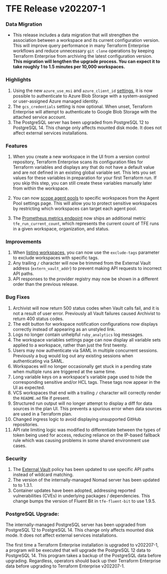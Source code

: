 # TFE Release v202207-1


### Data Migration

* This release includes a data migration that will strengthen the association between a workspace and its current configuration version. This will improve query performance in many Terraform Enterprise workflows and reduce unnecessary `git clone` operations by keeping Terraform Enterprise from archiving the latest configuration version. **This migration will lengthen the upgrade process. You can expect it to take roughly 1 to 1.5 minutes per 10,000 workspaces.**

### Highlights

1. Using the new `azure_use_msi` and `azure_client_id` [settings](https://www.terraform.io/enterprise/install/automated/automating-the-installer#available-settings), it is now possible to authenticate to Azure Blob Storage with a system-assigned or user-assigned Azure managed identity.
1. The `gcs_credentials` setting is now optional. When unset, Terraform Enterprise will attempt to authenticate to Google Blob Storage with the attached service account.
1. The PostgreSQL server has been upgraded from PostgreSQL 12 to PostgreSQL 14. This change only affects mounted disk mode. It does not affect external services installations.

### Features
1. When you create a new workspace in the UI from a version control repository, Terraform Enterprise scans its configuration files for Terraform variables and displays any that do not have a default value and are not defined in an existing global variable set. This lets you set values for these variables in preparation for your first Terraform run. If you skip this step, you can still create these variables manually later from within the workspace.

1. You can now [scope agent pools](https://www.terraform.io/cloud-docs/agents#scope-an-agent-pool-to-specific-workspaces) to specific workspaces from the Agent Pool settings page. This will allow you to protect sensitive workspaces by restricting which workspaces can target each agent pool.

1. The [Prometheus metrics endpoint](https://www.terraform.io/enterprise/admin/infrastructure/monitoring#terraform-enterprise-metrics) now ships an additional metric `tfe_run_current_count`, which represents the current count of TFE runs in a given workspace, organization, and status.

### Improvements
1. When [listing workspaces](https://www.terraform.io/cloud-docs/api-docs/workspaces#list-workspaces), you can now use the `exclude-tags` parameter to exclude workspaces with specific tags.
1. Any trailing `/` character will now be trimmed from the External Vault address (`extern_vault_addr`) to prevent making API requests to incorrect API paths.
1. API responses to the provider registry may now be shown in a different order than the previous release.

### Bug Fixes
1. Archivist will now return 500 status codes when Vault calls fail, and it is not a result of user error. Previously all Vault failures caused Archivist to return 400 status codes.
1. The edit button for workspace notification configurations now displays correctly instead of appearing as an unstyled link.
1. Logs no longer contain unhelpful `ruby_analytics` log messages.
1. The workspace variables settings page can now display all variable sets applied to a workspace, rather than just the first twenty.
1. Users may now authenticate via SAML in multiple concurrent sessions. Previously a bug would log out any existing sessions when authenticating via SAML.
1. Workspaces will no longer occasionally get stuck in a pending state when multiple runs are triggered at the same time.
1. Long variable keys on a workspace's variable page used to hide the corresponding sensitive and/or HCL tags. These tags now appear in the UI as expected.
1. VCS workspaces that end with a trailing `/` character will correctly render the `README.md` file if present.
1. Structured run output will no longer attempt to display a diff for data sources in the plan UI. This prevents a spurious error when data sources are used in a Terraform plan.
1. Changed ingress logic to avoid displaying unsupported GitHub repositories.
1. API rate limiting logic was modified to differentiate between the types of token being used for access, reducing reliance on the IP-based fallback rule which was causing problems in some shared environment use cases.

### Security

1. The [External Vault](https://www.terraform.io/enterprise/requirements/data-storage/vault) policy has been updated to use specific API paths instead of wildcard matching.
2. The version of the internally-managed Nomad server has been updated to to 1.3.1.
3. Container updates have been adopted, addressing reported vulnerabilities (CVEs) in underlying packages / dependencies. This change bumps the version of Fluent Bit in `tfe-fluent-bit` to use 1.9.5.

### PostgreSQL Upgrade:

The internally-managed PostgreSQL server has been upgraded from PostgreSQL 12 to PostgreSQL 14. This change only affects mounted disk mode. It does not affect external services installations.

The first time a Terraform Enterprise installation is upgraded to v202207-1, a program will be executed that will upgrade the PostgreSQL 12 data to PostgreSQL 14. This program takes a backup of the PostgreSQL data before upgrading. Regardless, operators should back up their Terraform Enterprise data before upgrading to Terraform Enterprise v202207-1.


